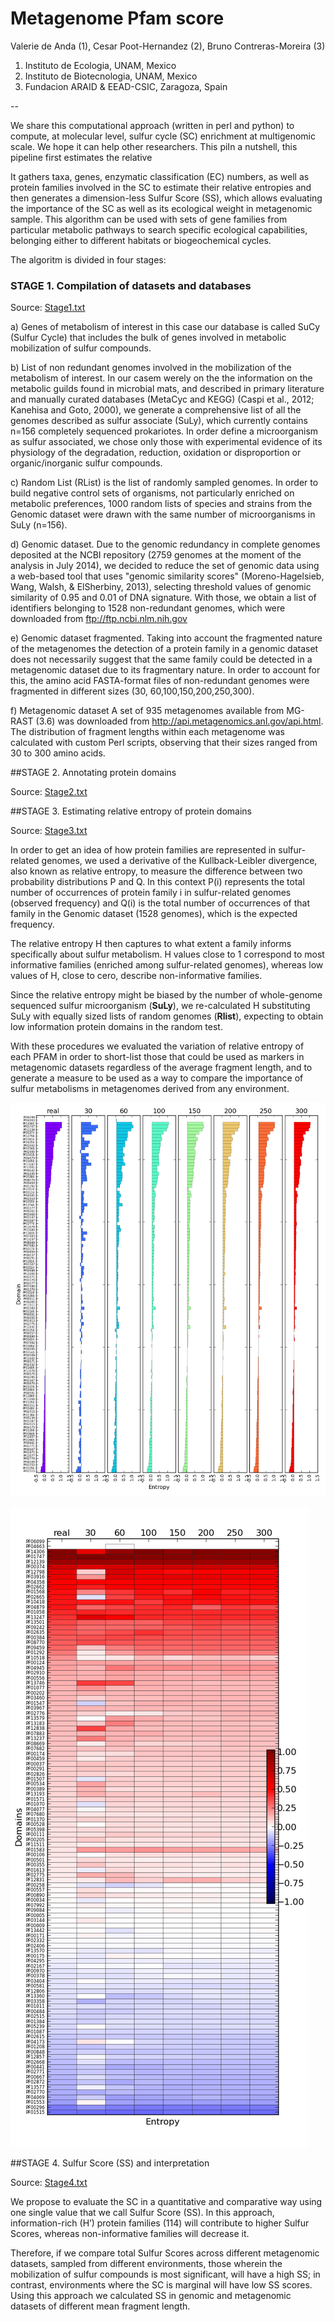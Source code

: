 # Metagenome Pfam score

Valerie de Anda (1), Cesar Poot-Hernandez (2), Bruno Contreras-Moreira (3)

1. Instituto de Ecologia, UNAM, Mexico
2. Instituto de Biotecnologia, UNAM, Mexico
3. Fundacion ARAID & EEAD-CSIC, Zaragoza, Spain

--

We share this computational approach (written in perl and python) to compute, at molecular level, sulfur cycle (SC) enrichment at multigenomic scale. We hope it can help other researchers. This piIn a nutshell, this pipeline first estimates the relative


It gathers taxa, genes, enzymatic classification (EC) numbers, as well as protein families involved in the SC to estimate their relative entropies and then generates a dimension-less Sulfur Score (SS), which allows evaluating the importance of the SC as well as its ecological weight in metagenomic sample. 
This algorithm can be used with sets of gene families from particular metabolic pathways to search specific ecological capabilities, belonging either to different habitats or biogeochemical cycles. 

The algoritm is divided in four stages:

### STAGE 1. Compilation of datasets and databases 

Source: [Stage1.txt](Stage1.txt)

a) Genes of metabolism of interest in this case our database is called SuCy  (Sulfur Cycle) that includes the bulk of genes involved in metabolic mobilization of sulfur compounds. 

b) List of non redundant  genomes involved in the mobilization of the metabolism of interest. In our casem werely on the the information on the  metabolic guilds found in microbial mats, and described in primary literature and manually curated databases (MetaCyc and KEGG)  (Caspi et al., 2012; Kanehisa and Goto, 2000), we generate a comprehensive list of all the genomes described as sulfur associate (SuLy), which currently contains n=156 completely sequenced prokariotes. In order define a microorganism as sulfur associated, we chose only those with experimental evidence of its physiology of the degradation, reduction, oxidation or disproportion or organic/inorganic sulfur compounds.

c) Random List (RList) is the list of randomly sampled genomes. In order to build negative control sets of organisms, not particularly enriched on metabolic preferences, 1000 random lists of species and strains from the Genomic dataset were drawn with the same number of microorganisms in SuLy (n=156).

d) Genomic dataset.  Due to the genomic redundancy in complete genomes deposited at the NCBI repository (2759 genomes at the moment of the analysis in July 2014), we decided to reduce the set of genomic data using a web-based tool that uses "genomic similarity scores" (Moreno-Hagelsieb, Wang, Walsh, & ElSherbiny, 2013), selecting threshold values of genomic similarity of 0.95 and 0.01 of DNA signature. With those, we obtain a list of identifiers belonging to 1528 non-redundant genomes, which were downloaded from ftp://ftp.ncbi.nlm.nih.gov 

e) Genomic dataset fragmented. Taking into account the fragmented nature of the metagenomes  the detection of a protein family in a genomic dataset does not necessarily suggest that the same family could be detected in a metagenomic dataset due to its fragmentary nature. In order to account for this, the amino acid FASTA-format files of non-redundant genomes were fragmented in different sizes (30, 60,100,150,200,250,300).

f) Metagenomic dataset  A set of 935 metagenomes available from MG-RAST (3.6) was downloaded from http://api.metagenomics.anl.gov/api.html. The distribution of fragment lengths within each metagenome was calculated with custom Perl scripts, observing that their sizes ranged from 30 to 300 amino acids. 

##STAGE 2. Annotating protein domains

Source: [Stage2.txt](Stage2.txt)

##STAGE 3. Estimating relative entropy of protein domains

Source: [Stage3.txt](Stage3.txt)

In order to get an idea of how protein families are represented in sulfur-related genomes, we used a derivative of the Kullback-Leibler divergence, also known as relative entropy, to measure the difference between two probability distributions P and Q. In this context P(i) represents the total number of occurrences of protein family i in sulfur-related genomes 
(observed frequency) and  Q(i) is the total number of occurrences of that family in the Genomic dataset (1528 genomes), which is the expected frequency.  

The relative entropy H then captures to what extent a family informs specifically about sulfur metabolism. H values close to 1 correspond to most informative families (enriched among sulfur-related genomes), whereas low values of H, close to cero, describe non-informative families. 

Since the relative entropy might be biased by the number of whole-genome sequenced sulfur microorganism (**SuLy**), we re-calculated H substituting SuLy with equally sized lists of random genomes (**Rlist**), expecting to obtain low information protein domains in the random test. 

With these procedures we evaluated the variation of relative entropy of each PFAM in order to short-list those that could be used as markers in metagenomic datasets regardless of the average fragment length, and to generate a measure to be used as a way to compare the importance of sulfur metabolisms in metagenomes derived from any environment. 

![legend](data/matrices_pfam_entropies.tab_bar.png)

![legend](data/matrices_pfam_entropies.tab_hmap.png)


##STAGE 4. Sulfur Score (SS) and interpretation

Source: [Stage4.txt](Stage4.txt)

We propose to evaluate the SC in a quantitative and comparative way using one single value that we call Sulfur Score (SS). In this approach, information-rich (H’) protein families (114) will contribute to higher Sulfur Scores, whereas non-informative families will decrease it. 
 
Therefore, if we compare total Sulfur Scores across different metagenomic datasets, sampled from different environments, those wherein the mobilization of sulfur compounds is most significant, will have a high SS; in contrast, environments where the SC is marginal will have low SS scores. Using this approach we calculated SS in genomic and metagenomic datasets of different mean fragment length.
